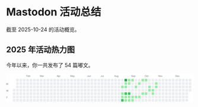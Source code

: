 # Mastodon 活动总结

截至 2025-10-24 的活动概览。

## 2025 年活动热力图

今年以来，你一共发布了 54 篇嘟文。

![Activity Heatmap](./heatmap.svg)